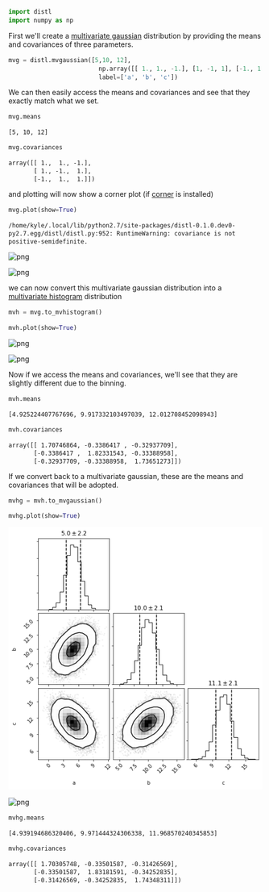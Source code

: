 ```python
import distl
import numpy as np
```

First we'll create a [multivariate gaussian](../api/MVGaussian.md) distribution by providing the means and covariances of three parameters.


```python
mvg = distl.mvgaussian([5,10, 12], 
                         np.array([[ 1., 1., -1.], [1, -1, 1], [-1., 1.,  1.]]),
                         label=['a', 'b', 'c'])
```

We can then easily access the means and covariances and see that they exactly match what we set.


```python
mvg.means
```




    [5, 10, 12]




```python
mvg.covariances
```




    array([[ 1.,  1., -1.],
           [ 1., -1.,  1.],
           [-1.,  1.,  1.]])



and plotting will now show a corner plot (if [corner](https://corner.readthedocs.io/en/latest/) is installed)


```python
mvg.plot(show=True)
```

    /home/kyle/.local/lib/python2.7/site-packages/distl-0.1.0.dev0-py2.7.egg/distl/distl.py:952: RuntimeWarning: covariance is not positive-semidefinite.





![png](multivariate_files/multivariate_7_1.png)




![png](multivariate_files/multivariate_7_2.png)


we can now convert this multivariate gaussian distribution into a [multivariate histogram](../api/MVHistogram.md) distribution


```python
mvh = mvg.to_mvhistogram()
```


```python
mvh.plot(show=True)
```




![png](multivariate_files/multivariate_10_0.png)




![png](multivariate_files/multivariate_10_1.png)


Now if we access the means and covariances, we'll see that they are slightly different due to the binning.


```python
mvh.means
```




    [4.925224407767696, 9.917332103497039, 12.012708452098943]




```python
mvh.covariances
```




    array([[ 1.70746864, -0.3386417 , -0.32937709],
           [-0.3386417 ,  1.82331543, -0.33388958],
           [-0.32937709, -0.33388958,  1.73651273]])



If we convert back to a multivariate gaussian, these are the means and covariances that will be adopted.


```python
mvhg = mvh.to_mvgaussian()
```


```python
mvhg.plot(show=True)
```




![png](multivariate_files/multivariate_16_0.png)




![png](multivariate_files/multivariate_16_1.png)



```python
mvhg.means
```




    [4.939194686320406, 9.971444324306338, 11.968570240345853]




```python
mvhg.covariances
```




    array([[ 1.70305748, -0.33501587, -0.31426569],
           [-0.33501587,  1.83181591, -0.34252835],
           [-0.31426569, -0.34252835,  1.74348311]])




```python

```
